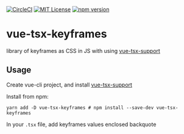 [![CircleCI](https://circleci.com/gh/shuta13/vue-tsx-keyframes.svg?style=svg)](https://circleci.com/gh/shuta13/vue-tsx-keyframes)
[![MIT License](http://img.shields.io/badge/license-MIT-blue.svg?style=flat)](https://github.com/shuta13/vue-tsx-keyframes/blob/master/LICENSE)
[![npm version](https://badge.fury.io/js/vue-tsx-keyframes.svg)](https://badge.fury.io/js/vue-tsx-keyframes)

# vue-tsx-keyframes
library of keyframes as CSS in JS with using [vue-tsx-support](https://github.com/wonderful-panda/vue-tsx-support)

## Usage
Create vue-cli project, and install [vue-tsx-support](https://github.com/wonderful-panda/vue-tsx-support)

Install from npm:
```shell
yarn add -D vue-tsx-keyframes # npm install --save-dev vue-tsx-keyframes
```

In your `.tsx` file, add keyframes values enclosed backquote
```javascript

```
